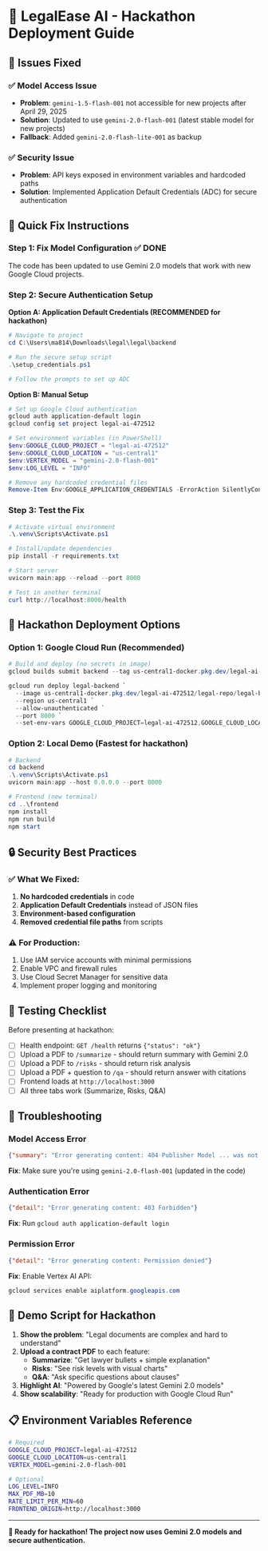 # 🚀 LegalEase AI - Hackathon Deployment Guide

## 🚨 Issues Fixed

### ✅ Model Access Issue
- **Problem**: `gemini-1.5-flash-001` not accessible for new projects after April 29, 2025
- **Solution**: Updated to use `gemini-2.0-flash-001` (latest stable model for new projects)
- **Fallback**: Added `gemini-2.0-flash-lite-001` as backup

### ✅ Security Issue  
- **Problem**: API keys exposed in environment variables and hardcoded paths
- **Solution**: Implemented Application Default Credentials (ADC) for secure authentication

## 🔧 Quick Fix Instructions

### Step 1: Fix Model Configuration ✅ DONE
The code has been updated to use Gemini 2.0 models that work with new Google Cloud projects.

### Step 2: Secure Authentication Setup

**Option A: Application Default Credentials (RECOMMENDED for hackathon)**
```powershell
# Navigate to project
cd C:\Users\ma814\Downloads\legal\legal\backend

# Run the secure setup script
.\setup_credentials.ps1

# Follow the prompts to set up ADC
```

**Option B: Manual Setup**
```powershell
# Set up Google Cloud authentication
gcloud auth application-default login
gcloud config set project legal-ai-472512

# Set environment variables (in PowerShell)
$env:GOOGLE_CLOUD_PROJECT = "legal-ai-472512"
$env:GOOGLE_CLOUD_LOCATION = "us-central1" 
$env:VERTEX_MODEL = "gemini-2.0-flash-001"
$env:LOG_LEVEL = "INFO"

# Remove any hardcoded credential files
Remove-Item Env:GOOGLE_APPLICATION_CREDENTIALS -ErrorAction SilentlyContinue
```

### Step 3: Test the Fix
```powershell
# Activate virtual environment
.\.venv\Scripts\Activate.ps1

# Install/update dependencies
pip install -r requirements.txt

# Start server
uvicorn main:app --reload --port 8000

# Test in another terminal
curl http://localhost:8000/health
```

## 🎯 Hackathon Deployment Options

### Option 1: Google Cloud Run (Recommended)
```powershell
# Build and deploy (no secrets in image)
gcloud builds submit backend --tag us-central1-docker.pkg.dev/legal-ai-472512/legal-repo/legal-backend:latest

gcloud run deploy legal-backend `
  --image us-central1-docker.pkg.dev/legal-ai-472512/legal-repo/legal-backend:latest `
  --region us-central1 `
  --allow-unauthenticated `
  --port 8000 `
  --set-env-vars GOOGLE_CLOUD_PROJECT=legal-ai-472512,GOOGLE_CLOUD_LOCATION=us-central1,VERTEX_MODEL=gemini-2.0-flash-001
```

### Option 2: Local Demo (Fastest for hackathon)
```powershell
# Backend
cd backend
.\.venv\Scripts\Activate.ps1
uvicorn main:app --host 0.0.0.0 --port 8000

# Frontend (new terminal)
cd ..\frontend  
npm install
npm run build
npm start
```

## 🔒 Security Best Practices

### ✅ What We Fixed:
1. **No hardcoded credentials** in code
2. **Application Default Credentials** instead of JSON files
3. **Environment-based configuration**
4. **Removed credential file paths** from scripts

### ⚠️ For Production:
1. Use IAM service accounts with minimal permissions
2. Enable VPC and firewall rules
3. Use Cloud Secret Manager for sensitive data
4. Implement proper logging and monitoring

## 🧪 Testing Checklist

Before presenting at hackathon:

- [ ] Health endpoint: `GET /health` returns `{"status": "ok"}`
- [ ] Upload a PDF to `/summarize` - should return summary with Gemini 2.0
- [ ] Upload a PDF to `/risks` - should return risk analysis
- [ ] Upload a PDF + question to `/qa` - should return answer with citations
- [ ] Frontend loads at `http://localhost:3000`
- [ ] All three tabs work (Summarize, Risks, Q&A)

## 🚨 Troubleshooting

### Model Access Error
```json
{"summary": "Error generating content: 404 Publisher Model ... was not found"}
```
**Fix**: Make sure you're using `gemini-2.0-flash-001` (updated in the code)

### Authentication Error
```json
{"detail": "Error generating content: 403 Forbidden"}
```
**Fix**: Run `gcloud auth application-default login`

### Permission Error
```json
{"detail": "Error generating content: Permission denied"}
```
**Fix**: Enable Vertex AI API:
```powershell
gcloud services enable aiplatform.googleapis.com
```

## 🎪 Demo Script for Hackathon

1. **Show the problem**: "Legal documents are complex and hard to understand"
2. **Upload a contract PDF** to each feature:
   - **Summarize**: "Get lawyer bullets + simple explanation"  
   - **Risks**: "See risk levels with visual charts"
   - **Q&A**: "Ask specific questions about clauses"
3. **Highlight AI**: "Powered by Google's latest Gemini 2.0 models"
4. **Show scalability**: "Ready for production with Google Cloud Run"

## 📋 Environment Variables Reference

```bash
# Required
GOOGLE_CLOUD_PROJECT=legal-ai-472512
GOOGLE_CLOUD_LOCATION=us-central1
VERTEX_MODEL=gemini-2.0-flash-001

# Optional
LOG_LEVEL=INFO
MAX_PDF_MB=10
RATE_LIMIT_PER_MIN=60
FRONTEND_ORIGIN=http://localhost:3000
```

---
**🎯 Ready for hackathon! The project now uses Gemini 2.0 models and secure authentication.**
